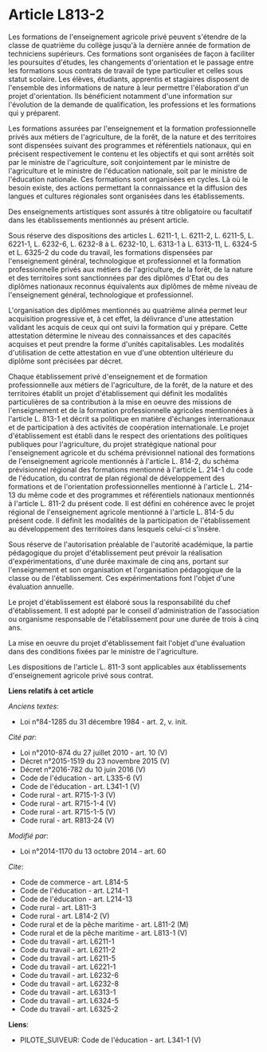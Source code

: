 # Article L813-2

Les formations de l'enseignement agricole privé peuvent s'étendre de la classe de quatrième du collège jusqu'à la dernière
année de formation de techniciens supérieurs. Ces formations sont organisées de façon à faciliter les poursuites d'études,
les changements d'orientation et le passage entre les formations sous contrats de travail de type particulier et celles sous
statut scolaire. Les élèves, étudiants, apprentis et stagiaires disposent de l'ensemble des informations de nature à leur
permettre l'élaboration d'un projet d'orientation. Ils bénéficient notamment d'une information sur l'évolution de la demande
de qualification, les professions et les formations qui y préparent. 

Les formations assurées par l'enseignement et la formation professionnelle privés aux métiers de l'agriculture, de la forêt,
de la nature et des territoires sont dispensées suivant des programmes et référentiels nationaux, qui en précisent
respectivement le contenu et les objectifs et qui sont arrêtés soit par le ministre de l'agriculture, soit conjointement par
le ministre de l'agriculture et le ministre de l'éducation nationale, soit par le ministre de l'éducation nationale. Ces
formations sont organisées en cycles. Là où le besoin existe, des actions permettant la connaissance et la diffusion des
langues et cultures régionales sont organisées dans les établissements. 

Des enseignements artistiques sont assurés à titre obligatoire ou facultatif dans les établissements mentionnés au présent
article. 

Sous réserve des dispositions des articles L. 6211-1, L. 6211-2, L. 6211-5, L. 6221-1, L. 6232-6, L. 6232-8 à L. 6232-10, L.
6313-1 à L. 6313-11, L. 6324-5 et L. 6325-2 du code du travail, les formations dispensées par l'enseignement général,
technologique et professionnel et la formation professionnelle privés aux métiers de l'agriculture, de la forêt, de la nature
et des territoires sont sanctionnées par des diplômes d'Etat ou des diplômes nationaux reconnus équivalents aux diplômes de
même niveau de l'enseignement général, technologique et professionnel. 

L'organisation des diplômes mentionnés au quatrième alinéa permet leur acquisition progressive et, à cet effet, la délivrance
d'une attestation validant les acquis de ceux qui ont suivi la formation qui y prépare. Cette attestation détermine le niveau
des connaissances et des capacités acquises et peut prendre la forme d'unités capitalisables. Les modalités d'utilisation de
cette attestation en vue d'une obtention ultérieure du diplôme sont précisées par décret. 

Chaque établissement privé d'enseignement et de formation professionnelle aux métiers de l'agriculture, de la forêt, de la
nature et des territoires établit un projet d'établissement qui définit les modalités particulières de sa contribution à la
mise en oeuvre des missions de l'enseignement et de la formation professionnelle agricoles mentionnées à l'article L. 813-1
et décrit sa politique en matière d'échanges internationaux et de participation à des activités de coopération
internationale. Le projet d'établissement est établi dans le respect des orientations des politiques publiques pour
l'agriculture, du projet stratégique national pour l'enseignement agricole et du schéma prévisionnel national des formations
de l'enseignement agricole mentionnés à l'article L. 814-2, du schéma prévisionnel régional des formations mentionné à
l'article L. 214-1 du code de l'éducation, du contrat de plan régional de développement des formations et de l'orientation
professionnelles mentionné à l'article L. 214-13 du même code et des programmes et référentiels nationaux mentionnés à
l'article L. 811-2 du présent code. Il est défini en cohérence avec le projet régional de l'enseignement agricole mentionné à
l'article L. 814-5 du présent code. Il définit les modalités de la participation de l'établissement au développement des
territoires dans lesquels celui-ci s'insère. 

Sous réserve de l'autorisation préalable de l'autorité académique, la partie pédagogique du projet d'établissement peut
prévoir la réalisation d'expérimentations, d'une durée maximale de cinq ans, portant sur l'enseignement et son organisation
et l'organisation pédagogique de la classe ou de l'établissement. Ces expérimentations font l'objet d'une évaluation
annuelle. 

Le projet d'établissement est élaboré sous la responsabilité du chef d'établissement. Il est adopté par le conseil
d'administration de l'association ou organisme responsable de l'établissement pour une durée de trois à cinq ans. 

La mise en oeuvre du projet d'établissement fait l'objet d'une évaluation dans des conditions fixées par le ministre de
l'agriculture. 

Les dispositions de l'article L. 811-3 sont applicables aux établissements d'enseignement agricole privé sous contrat.

**Liens relatifs à cet article**

_Anciens textes_:

  - Loi n°84-1285 du 31 décembre 1984 - art. 2, v. init.

_Cité par_:

  - Loi n°2010-874 du 27 juillet 2010 - art. 10 (V)
  - Décret n°2015-1519 du 23 novembre 2015 (V)
  - Décret n°2016-782 du 10 juin 2016 (V)
  - Code de l'éducation - art. L335-6 (V)
  - Code de l'éducation - art. L341-1 (V)
  - Code rural - art. R715-1-3 (V)
  - Code rural - art. R715-1-4 (V)
  - Code rural - art. R715-1-5 (V)
  - Code rural - art. R813-24 (V)

_Modifié par_:

  - Loi n°2014-1170 du 13 octobre 2014 - art. 60

_Cite_:

  - Code de commerce - art. L814-5
  - Code de l'éducation - art. L214-1
  - Code de l'éducation - art. L214-13
  - Code rural - art. L811-3
  - Code rural - art. L814-2 (V)
  - Code rural et de la pêche maritime - art. L811-2 (M)
  - Code rural et de la pêche maritime - art. L813-1 (V)
  - Code du travail - art. L6211-1
  - Code du travail - art. L6211-2
  - Code du travail - art. L6211-5
  - Code du travail - art. L6221-1
  - Code du travail - art. L6232-6
  - Code du travail - art. L6232-8
  - Code du travail - art. L6313-1
  - Code du travail - art. L6324-5
  - Code du travail - art. L6325-2

**Liens**:

  - PILOTE_SUIVEUR: Code de l'éducation - art. L341-1 (V)
